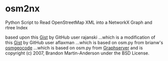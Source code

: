 # osm2nx
Python Script to Read OpenStreetMap XML into a NetworkX Graph and rtree Index

based upon this [Gist](https://gist.github.com/rajanski/ccf65d4f5106c2cdc70e) by GitHub user rajanski 
...which is a modification of this [Gist](https://gist.github.com/aflaxman/287370) by GitHub user aflaxman
...which is based on osm.py from brianw's [osmgeocode](http://github.com/brianw/osmgeocode)
...which is based on osm.py from [Graphserver](http://github.com/bmander/graphserver/tree/master) and is copyright (c) 2007, Brandon Martin-Anderson under the BSD License.
